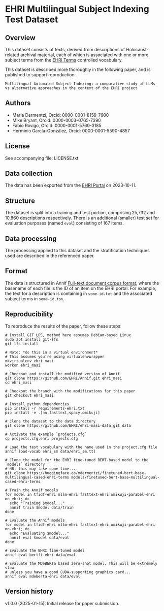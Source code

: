 # EHRI Multilingual Subject Indexing Test Dataset

## Overview

This dataset consists of texts, derived from descriptions of Holocaust-related archival material, each of which is
associated with one or more subject terms from the [EHRI Terms](https://portal.ehri-project.eu/vocabularies/ehri_terms)
controlled vocabulary.

This dataset is described more thoroughly in the following paper, and is published to support reproduction:

    Multilingual Automated Subject Indexing: a comparative study of LLMs vs alternative approaches in the context of the EHRI project

## Authors

- Maria Dermentzi, Orcid: 0000-0001-8159-7600
- Mike Bryant, Orcid: 0000-0003-0765-7390
- Fabio Rovigo, Orcid: 0000-0001-5760-3185
- Herminio García-González, Orcid: 0000-0001-5590-4857

## License

See accompanying file: LICENSE.txt

## Data collection

The data has been exported from the [EHRI Portal](https://portal.ehri-project.eu/)
on 2023-10-11.

## Structure

The dataset is split into a training and test portion, comprising 25,732 and 10,860
descriptions respectively. There is an additional (smaller) test set for evaluation
purposes (named `eval`) consisting of 167 items.

## Data processing

The processing applied to this dataset and the stratification techniques used are
described in the referenced paper.

## Format

The data is structured in Annif [Full-text document corpus
format](https://github.com/NatLibFi/Annif/wiki/Document-corpus-formats),
where the basename of each file is the ID of an item on the EHRI portal.
For example, the text for a description is containing in `some-id.txt`
and the associated subject terms in `some-id.tsv`.

## Reproducibility

To reproduce the results of the paper, follow these steps:

    # Install GIT LFS, method here assumes Debian-based Linux 
    sudo apt install git-lfs
    git lfs install

    # Note: *do this in a virtual environment*
    # This assumes you're using virtualenvwrapper
    mkvirtualenv ehri_masi
    workon ehri_masi

    # Checkout and install the modified version of Annif.
    git clone https://github.com/EHRI/Annif.git ehri_masi
    cd ehri_masi

    # Checkout the branch with the modifications for this paper
    git checkout ehri_masi

    # Install python dependencies
    pip install -r requirements-ehri.txt
    pip install -e .[nn,fasttext,spacy,omikuji]

    # Clone the dataset to the data directory
    git clone https://github.com/EHRI/ehri-masi-data.git data

    # Activate the example `projects.cfg`
    cp projects.cfg.ehri projects.cfg

    # Load the test vocabulary with the name used in the project.cfg file
    annif load-vocab ehri_sm data/ehri_sm.ttl

    # Clone the model for the EHRI fine-tuned BERT-based model to the `models` directory
    # NB: this may take some time...
    git clone https://huggingface.co/mdermentzi/finetuned-bert-base-multilingual-cased-ehri-terms models/finetuned-bert-base-multilingual-cased-ehri-terms

    # Train the Annif models
    for model in tfidf-ehri mllm-ehri fasttext-ehri omikuji-parabel-ehri nn-ehri; do
      echo "Training $model..."
      annif train $model data/train
    done

    # Evaluate the Annif models
    for model in tfidf-ehri mllm-ehri fasttext-ehri omikuji-parabel-ehri nn-ehri; do
      echo "Evaluating $model..."
      annif eval $model data/eval
    done

    # Evaluate the EHRI fine-tuned model
    annif eval bertft-ehri data/eval

    # Evaluate the MDeBERTa based zero-shot model. This will be extremely slow
    # unless you have a good CUDA-supporting graphics card...
    annif eval mdeberta-ehri data/eval

## Version history

v1.0.0 (2025-01-15): Initial release for paper submission.
